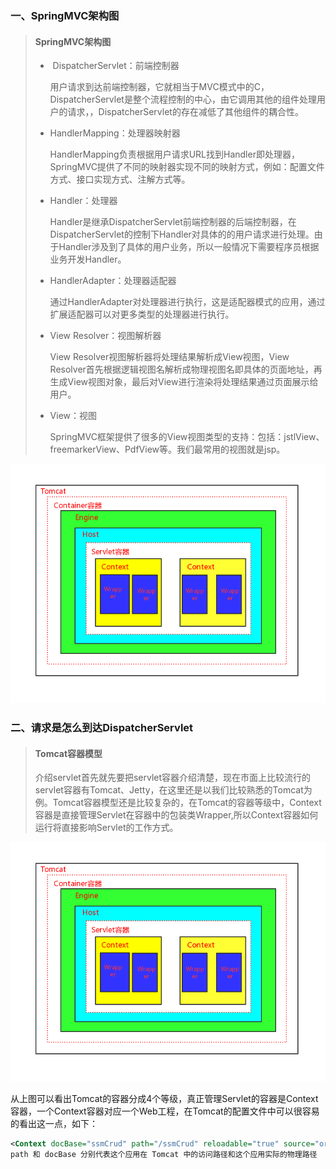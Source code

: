 ### 一、SpringMVC架构图

> #### SpringMVC架构图
>
> - ​	DispatcherServlet：前端控制器
>
>   用户请求到达前端控制器，它就相当于MVC模式中的C，DispatcherServlet是整个流程控制的中心，由它调用其他的组件处理用户的请求，，DispatcherServlet的存在减低了其他组件的耦合性。
>
> - HandlerMapping：处理器映射器
>
>   HandlerMapping负责根据用户请求URL找到Handler即处理器，SpringMVC提供了不同的映射器实现不同的映射方式，例如：配置文件方式、接口实现方式、注解方式等。
>
> - Handler：处理器
>
>   Handler是继承DispatcherServlet前端控制器的后端控制器，在DispatcherServlet的控制下Handler对具体的的用户请求进行处理。由于Handler涉及到了具体的用户业务，所以一般情况下需要程序员根据业务开发Handler。
>
> - HandlerAdapter：处理器适配器
>
>   通过HandlerAdapter对处理器进行执行，这是适配器模式的应用，通过扩展适配器可以对更多类型的处理器进行执行。
>
> - View Resolver：视图解析器
>
>   View Resolver视图解析器将处理结果解析成View视图，View Resolver首先根据逻辑视图名解析成物理视图名即具体的页面地址，再生成View视图对象，最后对View进行渲染将处理结果通过页面展示给用户。
>
> - View：视图
>
>   SpringMVC框架提供了很多的View视图类型的支持：包括：jstlView、freemarkerView、PdfView等。我们最常用的视图就是jsp。

![](https://github.com/Torn1996/-springMVC-/blob/master/images/Tomcat%E5%AE%B9%E5%99%A8%E6%A8%A1%E5%9E%8B.png)

### 二、请求是怎么到达DispatcherServlet

> #### Tomcat容器模型
>
> ​	介绍servlet首先就先要把servlet容器介绍清楚，现在市面上比较流行的servlet容器有Tomcat、Jetty，在这里还是以我们比较熟悉的Tomcat为例。Tomcat容器模型还是比较复杂的，在Tomcat的容器等级中，Context容器是直接管理Servlet在容器中的包装类Wrapper,所以Context容器如何运行将直接影响Servlet的工作方式。

![](https://github.com/Torn1996/-springMVC-/blob/master/images/Tomcat%E5%AE%B9%E5%99%A8%E6%A8%A1%E5%9E%8B.png)

​	从上图可以看出Tomcat的容器分成4个等级，真正管理Servlet的容器是Context容器，一个Context容器对应一个Web工程，在Tomcat的配置文件中可以很容易的看出这一点，如下：

```xml
<Context docBase="ssmCrud" path="/ssmCrud" reloadable="true" source="org.eclipse.jst.jee.server:ssmCrud"/></Host>
path 和 docBase 分别代表这个应用在 Tomcat 中的访问路径和这个应用实际的物理路径
```

